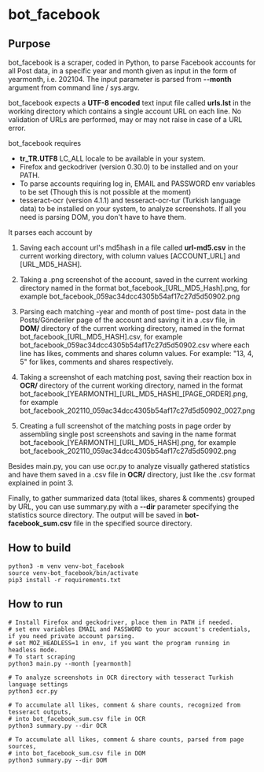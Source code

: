 # bot_facebook

## Purpose

bot_facebook is a scraper, coded in Python, to parse Facebook accounts for all Post data, in a 
specific year and month given as input in the form of yearmonth, i.e. 202104. The input parameter is
parsed from **--month** argument from command line / sys.argv. 

bot_facebook expects a **UTF-8 encoded** text input file called **urls.lst** in the working
directory which contains a single account URL on each line. No validation of URLs are performed, may
or may not raise in case of a URL error.

bot_facebook requires
* **tr_TR.UTF8** LC_ALL locale to be available in your system.
* Firefox and geckodriver (version 0.30.0) to be installed and on your PATH.
* To parse accounts requiring log in, EMAIL and PASSWORD env variables to be set
 (Though this is not possible at the moment)
* tesseract-ocr (version 4.1.1) and tesseract-ocr-tur (Turkish language data) to be installed on 
your system, to analyze screenshots. If all you need is parsing DOM, you don't have to have them.

It parses each account by 

1. Saving each account url's md5hash in a file called **url-md5.csv** in the current working 
directory, with column values [ACCOUNT_URL] and [URL_MD5_HASH].

2. Taking a .png screenshot of the account, saved in the current working directory named in the 
format bot_facebook_[URL_MD5_Hash].png, for example bot_facebook_059ac34dcc4305b54af17c27d5d50902.png

3. Parsing each matching -year and month of post time- post data in the Posts/Gönderiler page
of the account and saving it in a .csv file, in **DOM/** directory of the current working
directory, named in the format bot_facebook_[URL_MD5_HASH].csv,
for example bot_facebook_059ac34dcc4305b54af17c27d5d50902.csv where each line has 
likes, comments and shares column values. For example: "13, 4, 5" for likes, comments and shares
respectively.

4. Taking a screenshot of each matching post, saving their reaction box in **OCR/** directory of 
the current working directory, named in the format 
bot_facebook_[YEARMONTH]_[URL_MD5_HASH]\_[PAGE_ORDER].png,
for example bot_facebook_202110_059ac34dcc4305b54af17c27d5d50902_0027.png

5. Creating a full screenshot of the matching posts in page order by assembling single post 
screenshots and saving in the name format bot_facebook_[YEARMONTH]_[URL_MD5_HASH].png, 
for example bot_facebook_202110_059ac34dcc4305b54af17c27d5d50902.png

Besides main.py, you can use ocr.py to analyze visually gathered statistics and have them saved in a
.csv file in **OCR/** directory, just like the .csv format explained in point 3.

Finally, to gather summarized data (total likes, shares & comments) grouped by URL, you can use 
summary.py with a **--dir** parameter specifying the statistics source directory. The output will be
saved in **bot-facebook_sum.csv** file in the specified source directory.


## How to build

```
python3 -m venv venv-bot_facebook
source venv-bot_facebook/bin/activate
pip3 install -r requirements.txt 
```

## How to run
```
# Install Firefox and geckodriver, place them in PATH if needed.
# set env variables EMAIL and PASSWORD to your account's credentials, if you need private account parsing.
# set MOZ_HEADLESS=1 in env, if you want the program running in headless mode.
# To start scraping
python3 main.py --month [yearmonth]

# To analyze screenshots in OCR directory with tesseract Turkish language settings
python3 ocr.py

# To accumulate all likes, comment & share counts, recognized from tesseract outputs,
# into bot_facebook_sum.csv file in OCR
python3 summary.py --dir OCR

# To accumulate all likes, comment & share counts, parsed from page sources,
# into bot_facebook_sum.csv file in DOM
python3 summary.py --dir DOM
```